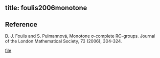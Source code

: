 title: foulis2006monotone
---

## Reference

D. J. Foulis and S. Pulmannová, Monotone σ-complete RC-groups. Journal of the London Mathematical Society, 73 (2006), 304-324.
	
[file](foulis2006monotone/file.pdf)

